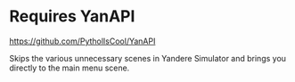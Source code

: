 # Requires YanAPI
https://github.com/PytholIsCool/YanAPI

Skips the various unnecessary scenes in Yandere Simulator and brings you directly to the main menu scene.

